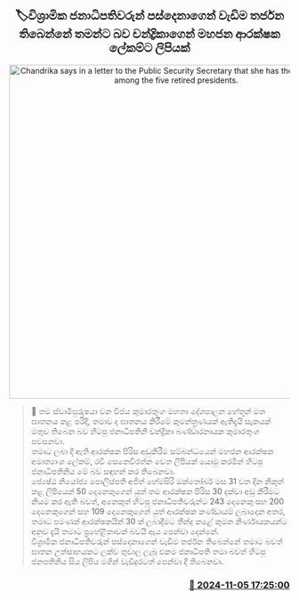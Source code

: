 <p align='center'><b><h2 align='center' title='Chandrika says in a letter to the Public Security Secretary that she has the most threats among the five retired presidents.'>🏷විශ්‍රාමික ජනාධිපතිවරුන් පස්දෙනාගෙන් වැඩිම තර්ජන තිබෙන්නේ තමන්ට බව චන්ද්‍රිකාගෙන් මහජන ආරක්ෂක ලේකම්ට ලිපියක්</h2></b></p>
<p align='center'><img src='https://helakuru.sgp1.cdn.digitaloceanspaces.com/esana/images/lib/chandrika-kumarathunga-archived.jpg' width='600' alt='Chandrika says in a letter to the Public Security Secretary that she has the most threats among the five retired presidents.'></p>

>📝 තම ස්වාමිපුරුෂයා වන විජය කුමාරතුංග මහතා දේශපාලන හේතූන් මත ඝාතනය කළ පරිදි, තමාව ද ඝාතනය කිරීමේ කුමන්ත්‍රණයක් ඇතිදැයි සැකයක් මතුව තිබෙන බව හිටපු ජනාධිපතිනි චන්ද්‍රිකා බණ්ඩාරනායක කුමාරතුංග පවසනවා.<br>තමාට ලබා දී ඇති ආරක්ෂක පිරිස අඩුකිරීම සම්බන්ධයෙන් මහජන ආරක්ෂක අමාත්‍යාංශ ලේකම්, රවී සෙනෙවිරත්න වෙත ලිපියක් යොමු කරමින් හිටපු ජනාධිපතිනි​ය මේ බව සඳහන් කර තිබෙනවා.<br>ජ්‍යෙෂ්ඨ නියෝජ්‍ය පොලිස්පති අජිත් හේමසිරි ඔක්තෝබර් මස 31 වන දින නිකුත් කළ ලිපියෙන් 50 දෙනෙකුගෙන් යුත් තම ආරක්ෂක පිරිස 30 දක්වා අඩු කිරීමට නියම කර ඇති බවත්, අනෙකුත් හිටපු ජනාධිපතිවරුන්ට 243 දෙනෙකු සහ 200 දෙනෙකුගෙන් සහ 109 දෙනෙකුගෙන් යුත් ආරක්ෂක කණ්ඩායම් ලබාදෙන අතර, තමාට පමණක් ආරක්ෂකයින් 30 ක් ලබාදීමට තීන්දු කළේ කුමන නිර්ණායකයන්ට අනුව දැයි තමාට ප්‍රහේළිකාවක් බවයි ඇය පෙන්වා දෙන්නේ.<br>විශ්‍රාමික ජනාධිපතිවරුන් පස්දෙනාගෙන් වැඩිම තර්ජන තිබෙන්නේ තමාට බවත් ඝාතන උත්සාහයකට ලක්ව තුවාල ලැබූ එකම ජනාධිපති තමා බවත් හිටපු ජනපතිනිය සිය ලිපිය මගින් වැඩිදුරටත් පෙන්වා දී තිබෙනවා.<br>

<h3 align='right'><a href='https://www.helakuru.lk/esana/p/104769/'>📅 2024-11-05 17:25:00</a></h3>
